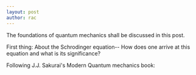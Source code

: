 ```yaml
---
layout: post
author: rac
---
```

The foundations of quantum mechanics shall be discussed in this post. 

First thing: About the Schrodinger equation-- How does one arrive at this equation and what is its significance?

Following J.J. Sakurai's Modern Quantum mechanics book:





